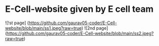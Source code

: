 # E-Cell-website given by E cell team 
![!st page] (https://github.com/gaurav05-coder/E-Cell-website/blob/main/ss1.jpeg?raw=true)
![2nd page] (https://github.com/gaurav05-coder/E-Cell-website/blob/main/ss2.jpeg?raw=true)
